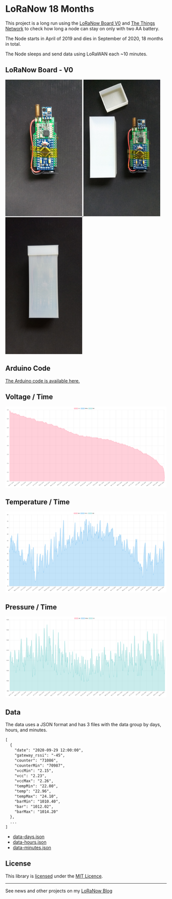 # LoRaNow 18 Months

This project is a long run using the [LoRaNow Board V0](https://github.com/ricaun/LoRaNow-board) and [The Things Network](https://www.thethingsnetwork.org/) to check how long a node can stay on only with two AA battery.

The Node starts in April of 2019 and dies in September of 2020, 18 months in total.

The Node sleeps and send data using LoRaWAN each ~10 minutes.

## LoRaNow Board - V0

<a href="https://github.com/ricaun/LoRaNow-board">
<img src="img/LoRaNow-node-0.jpg" alt="LoRaNow-node-0" width="240px">
<img src="img/LoRaNow-node-1.jpg" alt="LoRaNow-node-1" width="240px">
<img src="img/LoRaNow-node-2.jpg" alt="LoRaNow-node-2" width="240px">
</a>

## Arduino Code

[The Arduino code is available here.](arduino)

## Voltage / Time

<a href="data">
<img src="img/data-vcc.png" alt="data-vcc">
</a>

## Temperature / Time

<a href="data">
<img src="img/data-temp.png" alt="data-temp">
</a>

## Pressure / Time

<a href="data">
<img src="img/data-bar.png" alt="data-bar">
</a>

## Data

The data uses a JSON format and has 3 files with the data group by days, hours, and minutes.

```
[
  {
    "date": "2020-09-29 12:00:00",
    "gateway_rssi": "-45",
    "counter": "71086",
    "counterMin": "70987",
    "vccMin": "2.15",
    "vcc": "2.23",
    "vccMax": "2.26",
    "tempMin": "22.00",
    "temp": "22.96",
    "tempMax": "24.10",
    "barMin": "1010.40",
    "bar": "1012.02",
    "barMax": "1014.20"
  },
  ...
]
```

* [data-days.json](data/data-days.json)
* [data-hours.json](data/data-hours.json)
* [data-minutes.json](data/data-minutes.json)

## License

This library is [licensed](LICENSE) under the [MIT Licence](https://en.wikipedia.org/wiki/MIT_License).

----

See news and other projects on my [LoRaNow Blog](http://loranow.com)
